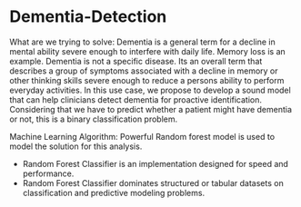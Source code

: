 # Dementia-Detection
What are we trying to solve:
Dementia is a general term for a decline in mental ability severe enough to interfere with daily life. Memory loss is an example. Dementia is not a specific disease. Its an overall term that describes a group of symptoms associated with a decline in memory or other thinking skills severe enough to reduce a persons ability to perform everyday activities. In this use case, we propose to develop a sound model that can help clinicians detect dementia for proactive identification. Considering that we have to predict whether a patient might have dementia or not, this is a binary classification problem.

Machine Learning Algorithm:
Powerful Random forest model is used to model the solution for this analysis.

* Random Forest Classifier is an implementation designed for speed and performance.
* Random Forest Classifier dominates structured or tabular datasets on classification and predictive modeling problems.
